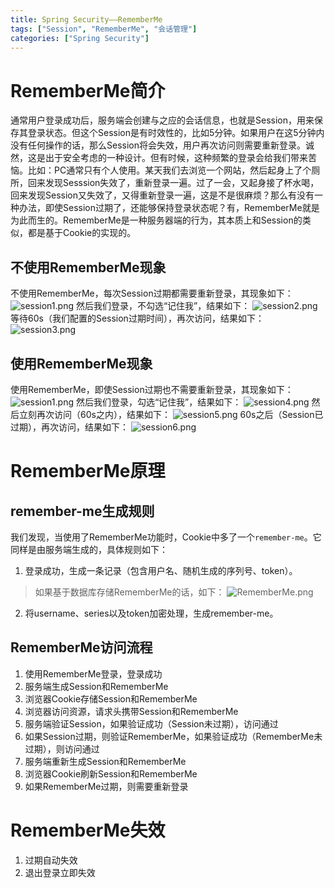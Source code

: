 ```yaml
---
title: Spring Security——RememberMe
tags: ["Session", "RememberMe", "会话管理"]
categories: ["Spring Security"]
---
```

# RememberMe简介
通常用户登录成功后，服务端会创建与之应的会话信息，也就是Session，用来保存其登录状态。但这个Session是有时效性的，比如5分钟。如果用户在这5分钟内没有任何操作的话，那么Session将会失效，用户再次访问则需要重新登录。诚然，这是出于安全考虑的一种设计。但有时候，这种频繁的登录会给我们带来苦恼。比如：PC通常只有个人使用。某天我们去浏览一个网站，然后起身上了个厕所，回来发现Sesssion失效了，重新登录一遍。过了一会，又起身接了杯水喝，回来发现Session又失效了，又得重新登录一遍，这是不是很麻烦？那么有没有一种办法，即使Session过期了，还能够保持登录状态呢？有，RememberMe就是为此而生的。RememberMe是一种服务器端的行为，其本质上和Session的类似，都是基于Cookie的实现的。

## 不使用RememberMe现象
不使用RememberMe，每次Session过期都需要重新登录，其现象如下：
![session1.png](session1.png)
然后我们登录，不勾选“记住我”，结果如下：
![session2.png](session2.png)
等待60s（我们配置的Session过期时间），再次访问，结果如下：
![session3.png](session3.png)

## 使用RememberMe现象
使用RememberMe，即使Session过期也不需要重新登录，其现象如下：
![session1.png](session1.png)
然后我们登录，勾选“记住我”，结果如下：
![session4.png](session4.png)
然后立刻再次访问（60s之内），结果如下：
![session5.png](session5.png)
60s之后（Session已过期），再次访问，结果如下：
![session6.png](session6.png)

# RememberMe原理
## remember-me生成规则
我们发现，当使用了RememberMe功能时，Cookie中多了一个`remember-me`。它同样是由服务端生成的，具体规则如下：
1. 登录成功，生成一条记录（包含用户名、随机生成的序列号、token）。
> 如果基于数据库存储RememberMe的话，如下：
![RememberMe.png](RememberMe.png)
2. 将username、series以及token加密处理，生成remember-me。

## RememberMe访问流程
1. 使用RememberMe登录，登录成功
2. 服务端生成Session和RememberMe
3. 浏览器Cookie存储Session和RememberMe
4. 浏览器访问资源，请求头携带Session和RememberMe
5. 服务端验证Session，如果验证成功（Session未过期），访问通过
6. 如果Session过期，则验证RememberMe，如果验证成功（RememberMe未过期），则访问通过
7. 服务端重新生成Session和RememberMe
8. 浏览器Cookie刷新Session和RememberMe
9. 如果RememberMe过期，则需要重新登录

# RememberMe失效
1. 过期自动失效
2. 退出登录立即失效

